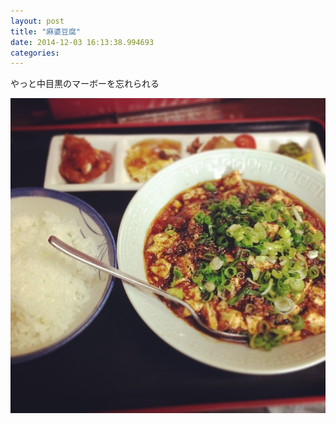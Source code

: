 ```yaml
---
layout: post
title: "麻婆豆腐"
date: 2014-12-03 16:13:38.994693
categories: 
---
```


やっと中目黒のマーボーを忘れられる

![](/assets/images/201408/928333_438861636229049_645500117_n.jpg)


